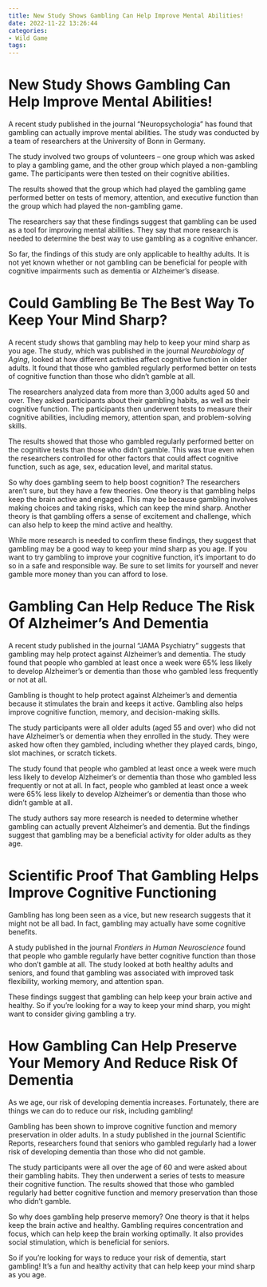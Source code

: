 ```yaml
---
title: New Study Shows Gambling Can Help Improve Mental Abilities!
date: 2022-11-22 13:26:44
categories:
- Wild Game
tags:
---
```



#  New Study Shows Gambling Can Help Improve Mental Abilities!

A recent study published in the journal “Neuropsychologia” has found that gambling can actually improve mental abilities. The study was conducted by a team of researchers at the University of Bonn in Germany.

The study involved two groups of volunteers – one group which was asked to play a gambling game, and the other group which played a non-gambling game. The participants were then tested on their cognitive abilities.

The results showed that the group which had played the gambling game performed better on tests of memory, attention, and executive function than the group which had played the non-gambling game.

The researchers say that these findings suggest that gambling can be used as a tool for improving mental abilities. They say that more research is needed to determine the best way to use gambling as a cognitive enhancer.

So far, the findings of this study are only applicable to healthy adults. It is not yet known whether or not gambling can be beneficial for people with cognitive impairments such as dementia or Alzheimer’s disease.

#  Could Gambling Be The Best Way To Keep Your Mind Sharp?

A recent study shows that gambling may help to keep your mind sharp as you age. The study, which was published in the journal <i>Neurobiology of Aging</i>, looked at how different activities affect cognitive function in older adults. It found that those who gambled regularly performed better on tests of cognitive function than those who didn’t gamble at all.

The researchers analyzed data from more than 3,000 adults aged 50 and over. They asked participants about their gambling habits, as well as their cognitive function. The participants then underwent tests to measure their cognitive abilities, including memory, attention span, and problem-solving skills.

The results showed that those who gambled regularly performed better on the cognitive tests than those who didn’t gamble. This was true even when the researchers controlled for other factors that could affect cognitive function, such as age, sex, education level, and marital status.

So why does gambling seem to help boost cognition? The researchers aren’t sure, but they have a few theories. One theory is that gambling helps keep the brain active and engaged. This may be because gambling involves making choices and taking risks, which can keep the mind sharp. Another theory is that gambling offers a sense of excitement and challenge, which can also help to keep the mind active and healthy.

While more research is needed to confirm these findings, they suggest that gambling may be a good way to keep your mind sharp as you age. If you want to try gambling to improve your cognitive function, it’s important to do so in a safe and responsible way. Be sure to set limits for yourself and never gamble more money than you can afford to lose.

#  Gambling Can Help Reduce The Risk Of Alzheimer’s And Dementia

A recent study published in the journal “JAMA Psychiatry” suggests that gambling may help protect against Alzheimer’s and dementia. The study found that people who gambled at least once a week were 65% less likely to develop Alzheimer’s or dementia than those who gambled less frequently or not at all.

Gambling is thought to help protect against Alzheimer’s and dementia because it stimulates the brain and keeps it active. Gambling also helps improve cognitive function, memory, and decision-making skills.

The study participants were all older adults (aged 55 and over) who did not have Alzheimer’s or dementia when they enrolled in the study. They were asked how often they gambled, including whether they played cards, bingo, slot machines, or scratch tickets.

The study found that people who gambled at least once a week were much less likely to develop Alzheimer’s or dementia than those who gambled less frequently or not at all. In fact, people who gambled at least once a week were 65% less likely to develop Alzheimer’s or dementia than those who didn’t gamble at all.

The study authors say more research is needed to determine whether gambling can actually prevent Alzheimer’s and dementia. But the findings suggest that gambling may be a beneficial activity for older adults as they age.

#  Scientific Proof That Gambling Helps Improve Cognitive Functioning

Gambling has long been seen as a vice, but new research suggests that it might not be all bad. In fact, gambling may actually have some cognitive benefits.

A study published in the journal <i>Frontiers in Human Neuroscience</i> found that people who gamble regularly have better cognitive function than those who don’t gamble at all. The study looked at both healthy adults and seniors, and found that gambling was associated with improved task flexibility, working memory, and attention span.

These findings suggest that gambling can help keep your brain active and healthy. So if you’re looking for a way to keep your mind sharp, you might want to consider giving gambling a try.

#  How Gambling Can Help Preserve Your Memory And Reduce Risk Of Dementia

As we age, our risk of developing dementia increases. Fortunately, there are things we can do to reduce our risk, including gambling!

Gambling has been shown to improve cognitive function and memory preservation in older adults. In a study published in the journal Scientific Reports, researchers found that seniors who gambled regularly had a lower risk of developing dementia than those who did not gamble.

The study participants were all over the age of 60 and were asked about their gambling habits. They then underwent a series of tests to measure their cognitive function. The results showed that those who gambled regularly had better cognitive function and memory preservation than those who didn’t gamble.

So why does gambling help preserve memory? One theory is that it helps keep the brain active and healthy. Gambling requires concentration and focus, which can help keep the brain working optimally. It also provides social stimulation, which is beneficial for seniors.

So if you’re looking for ways to reduce your risk of dementia, start gambling! It’s a fun and healthy activity that can help keep your mind sharp as you age.
